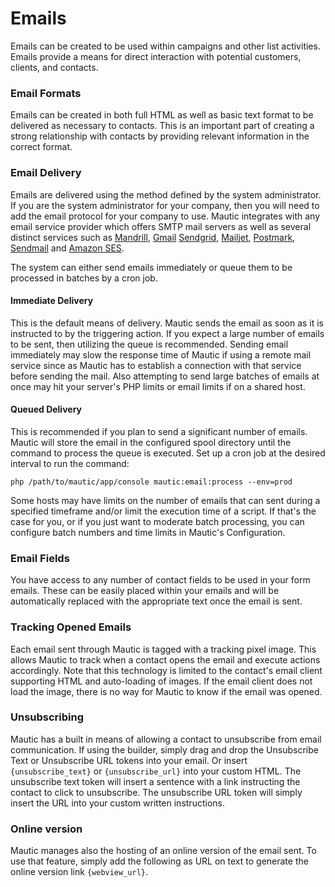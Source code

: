 # Emails

Emails can be created to be used within campaigns and other list activities. Emails provide a means for direct interaction with potential customers, clients, and contacts.

### Email Formats

Emails can be created in both full HTML as well as basic text format to be delivered as necessary to contacts. This is an important part of creating a strong relationship with contacts by providing relevant information in the correct format.

### Email Delivery

Emails are delivered using the method defined by the system administrator. If you are the system administrator for your company, then you will need to add the email protocol for your company to use. Mautic integrates with any email service provider which offers SMTP mail servers as well as several distinct services such as [Mandrill](http://mandrill.com/), [Gmail](http://gmail.com) [Sendgrid](https://sendgrid.com), [Mailjet](https://app.mailjet.com/signup?utm_source=mautic), [Postmark](https://postmarkapp.com/), [Sendmail](https://www.sendmail.com/) and [Amazon SES](https://aws.amazon.com/ses/).

The system can either send emails immediately or queue them to be processed in batches by a cron job.

#### Immediate Delivery ####

This is the default means of delivery. Mautic sends the email as soon as it is instructed to by the triggering action. If you expect a large number of emails to be sent, then utilizing the queue is recommended. Sending email immediately may slow the response time of Mautic if using a remote mail service since as Mautic has to establish a connection with that service before sending the mail. Also attempting to send large batches of emails at once may hit your server's PHP limits or email limits if on a shared host. 
 
#### Queued Delivery ####

This is recommended if you plan to send a significant number of emails. Mautic will store the email in the configured spool directory until the command to process the queue is executed. Set up a cron job at the desired interval to run the command:

```
php /path/to/mautic/app/console mautic:email:process --env=prod
```

Some hosts may have limits on the number of emails that can sent during a specified timeframe and/or limit the execution time of a script. If that's the case for you, or if you just want to moderate batch processing, you can configure batch numbers and time limits in Mautic's Configuration. 

 
### Email Fields

You have access to any number of contact fields to be used in your form emails. These can be easily placed within your emails and will be automatically replaced with the appropriate text once the email is sent.

### Tracking Opened Emails ###

Each email sent through Mautic is tagged with a tracking pixel image. This allows Mautic to track when a contact opens the email and execute actions accordingly. Note that this technology is limited to the contact's email client supporting HTML and auto-loading of images. If the email client does not load the image, there is no way for Mautic to know if the email was opened.

### Unsubscribing ###

Mautic has a built in means of allowing a contact to unsubscribe from email communication. If using the builder, simply drag and drop the Unsubscribe Text or Unsubscribe URL tokens into your email. Or insert `{unsubscribe_text}` or `{unsubscribe_url}` into your custom HTML. The unsubscribe text token will insert a sentence with a link instructing the contact to click to unsubscribe. The unsubscribe URL token will simply insert the URL into your custom written instructions.

### Online version ###

Mautic manages also the hosting of an online version of the email sent. To use that feature, simply add the following as URL on text to generate the online version link `{webview_url}`.
